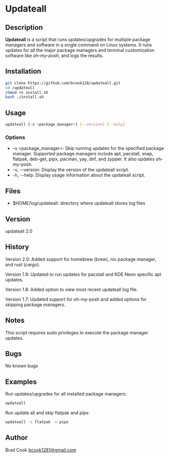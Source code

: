 # Updateall

## Description

**Updateall** is a script that runs updates/upgrades for multiple package managers and software in a single command on Linux systems. It runs updates for all the major package managers and terminal customization software like *oh-my-posh*, and logs the results.

## Installation

```bash
git clone https://github.com/bcook128/updateall.git
cd /updateall
chmod +x install.sh
bash ./install.sh
```

## Usage

```bash
updateall [-s <package_manager>] [--version] [--help]
```

### Options

* -s <package_manager>: Skip running updates for the specified package manager. Supported package managers include apt, pacstall, snap, flatpak, deb-get, pipx, pacman, yay, dnf, and zypper. It also updates oh-my-posh.
* -v, --version: Display the version of the updateall script.
* -h, --help: Display usage information about the updateall script.

## Files

* $HOME/log/updateall: directory where updateall stores log files

## Version

updateall 2.0

## History

Version 2.0: Added support for homebrew (brew), nix package manager, and rust (cargo).

Version 1.9: Updated to run updates for pacstall and KDE Neon specific apt updates.

Version 1.8: Added option to view most recent updateall log file.

Version 1.7: Updated support for oh-my-posh and added options for skipping package managers.

## Notes

This script requires sudo privileges to execute the package manager updates.

## Bugs

No known bugs

## Examples

Run updates/upgrades for all installed package managers:

```bash
updateall
```

Run update all and skip flatpak and pipx:

```bash
updateall -s flatpak -s pipx
```

## Author

Brad Cook [bcook1281@gmail.com](bcook1281@gmail.com)
